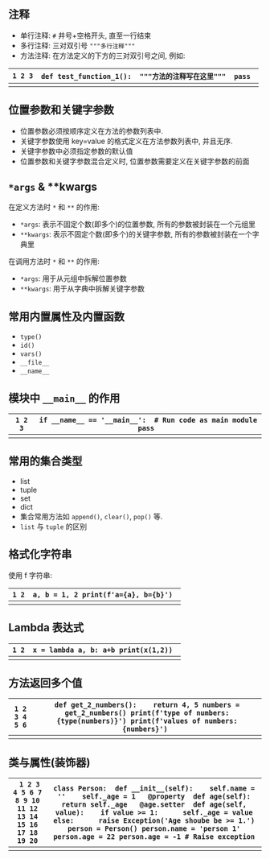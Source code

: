 ## 注释

- 单行注释: `#` 井号+空格开头, 直至一行结束
- 多行注释: 三对双引号 `"""多行注释"""`
- 方法注释: 在方法定义的下方的三对双引号之间, 例如:

| `1 2 3` | `def test_function_1():  """方法的注释写在这里"""  pass ` |
| ------- | --------------------------------------------------------- |
|         |                                                           |

## 位置参数和关键字参数

- 位置参数必须按顺序定义在方法的参数列表中.
- 关键字参数使用 key=value 的格式定义在方法参数列表中, 并且无序.
- 关键字参数中必须指定参数的默认值
- 位置参数和关键字参数混合定义时, 位置参数需要定义在关键字参数的前面

## `*args` & **kwargs

在定义方法时 `*` 和 `**` 的作用:

- `*args`: 表示不固定个数(即多个)的位置参数, 所有的参数被封装在一个元组里
- `**kwargs`: 表示不固定个数(即多个)的关键字参数, 所有的参数被封装在一个字典里

在调用方法时 `*` 和 `**` 的作用:

- `*args`: 用于从元组中拆解位置参数
- `**kwargs`: 用于从字典中拆解关键字参数

## 常用内置属性及内置函数

- `type()`
- `id()`
- `vars()`
- `__file__`
- `__name__`

## 模块中 `__main__` 的作用

| `1 2 3` | `if __name__ == '__main__':  # Run code as main module  pass ` |
| ------- | ------------------------------------------------------------ |
|         |                                                              |

## 常用的集合类型

- list
- tuple
- set
- dict
- 集合常用方法如 `append()`, `clear()`, `pop()` 等.
- `list` 与 `tuple` 的区别

## 格式化字符串

使用 f 字符串:

| `1 2` | `a, b = 1, 2 print(f'a={a}, b={b}') ` |
| ----- | ------------------------------------- |
|       |                                       |

## Lambda 表达式

| `1 2` | `x = lambda a, b: a+b print(x(1,2)) ` |
| ----- | ------------------------------------- |
|       |                                       |

## 方法返回多个值

| `1 2 3 4 5 6` | `def get_2_numbers():    return 4, 5 numbers = get_2_numbers() print(f'type of numbers: {type(numbers)}') print(f'values of numbers: {numbers}') ` |
| ------------- | ------------------------------------------------------------ |
|               |                                                              |

## 类与属性(装饰器)

| ` 1 2 3 4 5 6 7 8 9 10 11 12 13 14 15 16 17 18 19 20` | `class Person:  def __init__(self):    self.name = ''    self._age = 1   @property  def age(self):    return self._age   @age.setter  def age(self, value):    if value >= 1:      self._age = value    else:      raise Exception('Age shoube be >= 1.') person = Person() person.name = 'person 1' person.age = 22 person.age = -1 # Raise exception` |
| ----------------------------------------------------- | ------------------------------------------------------------ |
|                                                       |                                                              |